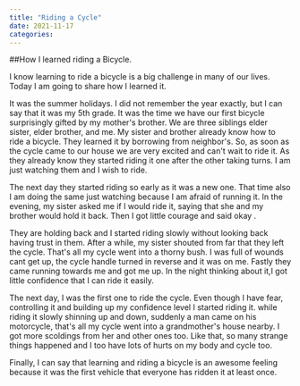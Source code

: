 ```yaml
---
title: "Riding a Cycle"
date: 2021-11-17
categories:
---
```


##How I learned riding a Bicycle.

I know learning to ride a bicycle is a big challenge in many of our lives. Today I am going to share how I learned it.

It was the summer holidays. I did not remember the year exactly, but I can say that it was my 5th grade. It was the time we have our first bicycle surprisingly gifted by my mother's brother. We are three siblings elder sister, elder brother, and me. My sister and brother already know how to ride a bicycle. They learned it by borrowing from neighbor's. So, as soon as the cycle came to our house we are very excited and can't wait to ride it. As they already know they started riding it one after the other taking turns. I am just watching them and I wish to ride.

The next day they started riding so early as it was a new one. That time also I am doing the same just watching because I am afraid of running it. In the evening, my sister asked me if I would ride it, saying that she and my brother would hold it back. Then I got little courage and said okay . 

They are holding back and I started riding slowly without looking back having trust in them. After a while, my sister shouted from far that they left the cycle. That's all my cycle went into a thorny bush. I was full of wounds cant get up, the cycle handle turned in reverse and it was on me. Fastly they came running towards me and got me up. In the night thinking about it,I got little confidence that I can ride it easily.

The next day, I was the first one to ride the cycle. Even though I have fear, controlling it and building up my confidence level I started riding it. while riding it slowly shinning up and down, suddenly a man came on his motorcycle, that's all my cycle went into a grandmother's house nearby. I got more scoldings from her and other ones too. Like that, so many strange things happened and I too have lots of hurts on my body and cycle too.

Finally, I can say that learning and riding a bicycle is an awesome feeling because it was the first vehicle that everyone has ridden it at least once.
